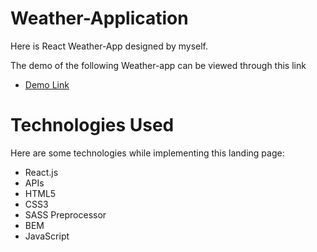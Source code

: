 # Weather-Application
 Here is React Weather-App designed by myself.

The demo of the following Weather-app can be viewed through this link
  - [Demo Link](sardorbek1122.github.io/weather-app/)

# Technologies Used
Here are some technologies while implementing this landing page:
 - React.js
 - APIs
 - HTML5
 - CSS3
 - SASS Preprocessor
 - BEM 
 - JavaScript
